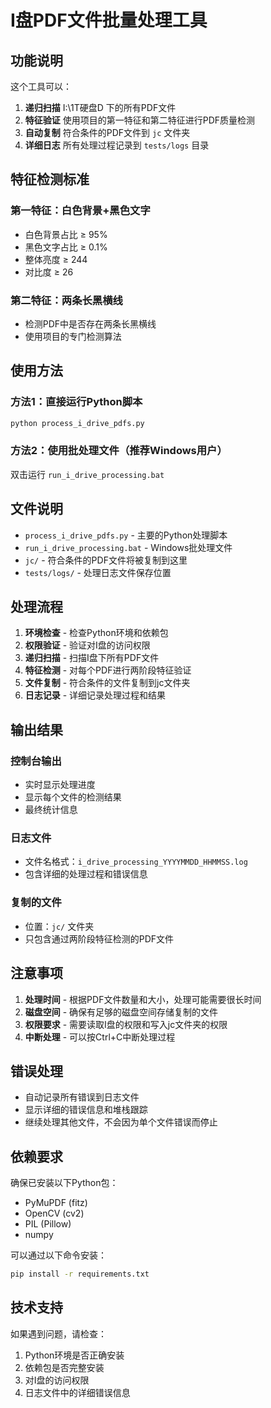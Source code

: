 # I盘PDF文件批量处理工具

## 功能说明

这个工具可以：
1. **递归扫描** I:\1T硬盘D 下的所有PDF文件
2. **特征验证** 使用项目的第一特征和第二特征进行PDF质量检测
3. **自动复制** 符合条件的PDF文件到 `jc` 文件夹
4. **详细日志** 所有处理过程记录到 `tests/logs` 目录

## 特征检测标准

### 第一特征：白色背景+黑色文字
- 白色背景占比 ≥ 95%
- 黑色文字占比 ≥ 0.1%
- 整体亮度 ≥ 244
- 对比度 ≥ 26

### 第二特征：两条长黑横线
- 检测PDF中是否存在两条长黑横线
- 使用项目的专门检测算法

## 使用方法

### 方法1：直接运行Python脚本
```bash
python process_i_drive_pdfs.py
```

### 方法2：使用批处理文件（推荐Windows用户）
双击运行 `run_i_drive_processing.bat`

## 文件说明

- `process_i_drive_pdfs.py` - 主要的Python处理脚本
- `run_i_drive_processing.bat` - Windows批处理文件
- `jc/` - 符合条件的PDF文件将被复制到这里
- `tests/logs/` - 处理日志文件保存位置

## 处理流程

1. **环境检查** - 检查Python环境和依赖包
2. **权限验证** - 验证对I盘的访问权限
3. **递归扫描** - 扫描I盘下所有PDF文件
4. **特征检测** - 对每个PDF进行两阶段特征验证
5. **文件复制** - 符合条件的文件复制到jc文件夹
6. **日志记录** - 详细记录处理过程和结果

## 输出结果

### 控制台输出
- 实时显示处理进度
- 显示每个文件的检测结果
- 最终统计信息

### 日志文件
- 文件名格式：`i_drive_processing_YYYYMMDD_HHMMSS.log`
- 包含详细的处理过程和错误信息

### 复制的文件
- 位置：`jc/` 文件夹
- 只包含通过两阶段特征检测的PDF文件

## 注意事项

1. **处理时间** - 根据PDF文件数量和大小，处理可能需要很长时间
2. **磁盘空间** - 确保有足够的磁盘空间存储复制的文件
3. **权限要求** - 需要读取I盘的权限和写入jc文件夹的权限
4. **中断处理** - 可以按Ctrl+C中断处理过程

## 错误处理

- 自动记录所有错误到日志文件
- 显示详细的错误信息和堆栈跟踪
- 继续处理其他文件，不会因为单个文件错误而停止

## 依赖要求

确保已安装以下Python包：
- PyMuPDF (fitz)
- OpenCV (cv2)
- PIL (Pillow)
- numpy

可以通过以下命令安装：
```bash
pip install -r requirements.txt
```

## 技术支持

如果遇到问题，请检查：
1. Python环境是否正确安装
2. 依赖包是否完整安装
3. 对I盘的访问权限
4. 日志文件中的详细错误信息
